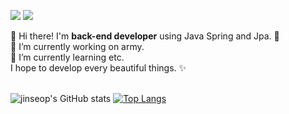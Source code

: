 <p>
  <a href="https://cnu-jinseop.tistory.com/" target="_blank"><img src="https://img.shields.io/badge/Blog-DD0B78?style=flat-square&logo=GitHub%20Sponsors&logoColor=white"/></a>
  <a href="mailto:tjq2702@naver.com" target="_blank"><img src="https://img.shields.io/badge/tjq2702@naver.com-EA4335?style=flat-square&logo=Naver&logoColor=white"/></a>
</p>

<p>
  👋 Hi there! I'm <b>back-end developer</b> using Java Spring and Jpa. 🚀<br/>
  🔭 I’m currently working on army.<br/>
  🌱 I’m currently learning etc.<br/>
  I hope to develop every beautiful things. ✨ <br/><br/>
</p>

![jinseop's GitHub stats](https://github-readme-stats.vercel.app/api?username=kim-jin-seop&show_icons=true&theme=highcontrast)
[![Top Langs](https://github-readme-stats.vercel.app/api/top-langs/?username=kim-jin-seop&layout=compact)](https://github.com/anuraghazra/github-readme-stats)
